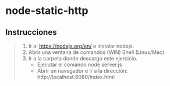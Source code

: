 node-static-http
======================

## Instrucciones


> 1.	Ir a: https://nodejs.org/en/ e instalar nodejs.
> 2.	Abrir una ventana de comandos (WIN) Shell (Linux/Mac)
> 3.    Ir a la carpeta donde descargo este ejercicio.
>       *	Ejecutar el comando node server.js
>       *	Abrir un navegador e ir a la dirección: http://localhost:8080/index.html